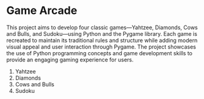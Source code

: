 # Game Arcade

This project aims to develop four classic games—Yahtzee, Diamonds, Cows and Bulls, and Sudoku—using Python and the Pygame library. Each game is recreated to maintain its traditional rules and structure while adding modern visual appeal and user interaction through Pygame. The project showcases the use of Python programming concepts and game development skills to provide an engaging gaming experience for users.

1. Yahtzee
2. Diamonds
3. Cows and Bulls
4. Sudoku
